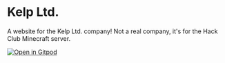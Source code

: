 # Kelp Ltd.

A website for the Kelp Ltd. company! Not a real company, it's for the Hack Club Minecraft server.

[![Open in Gitpod](https://gitpod.io/button/open-in-gitpod.svg)](https://gitpod.io/#https://github.com/odysseuskir/kelp)
